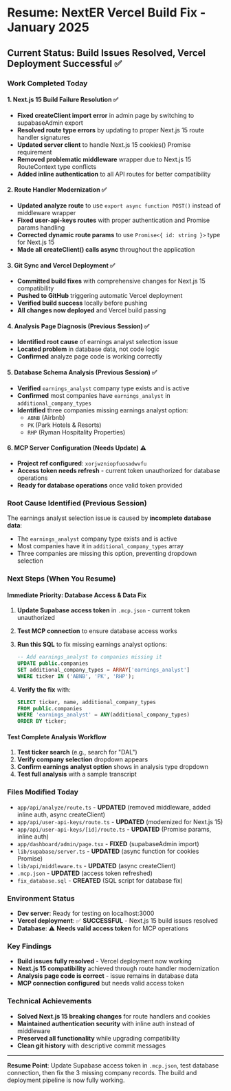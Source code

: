 # Resume: NextER Vercel Build Fix - January 2025

## Current Status: Build Issues Resolved, Vercel Deployment Successful ✅

### Work Completed Today

#### 1. Next.js 15 Build Failure Resolution ✅
- **Fixed createClient import error** in admin page by switching to supabaseAdmin export
- **Resolved route type errors** by updating to proper Next.js 15 route handler signatures
- **Updated server client** to handle Next.js 15 cookies() Promise requirement
- **Removed problematic middleware** wrapper due to Next.js 15 RouteContext type conflicts
- **Added inline authentication** to all API routes for better compatibility

#### 2. Route Handler Modernization ✅
- **Updated analyze route** to use `export async function POST()` instead of middleware wrapper
- **Fixed user-api-keys routes** with proper authentication and Promise params handling
- **Corrected dynamic route params** to use `Promise<{ id: string }>` type for Next.js 15
- **Made all createClient() calls async** throughout the application

#### 3. Git Sync and Vercel Deployment ✅
- **Committed build fixes** with comprehensive changes for Next.js 15 compatibility
- **Pushed to GitHub** triggering automatic Vercel deployment
- **Verified build success** locally before pushing
- **All changes now deployed** and Vercel build passing

#### 4. Analysis Page Diagnosis (Previous Session) ✅
- **Identified root cause** of earnings analyst selection issue
- **Located problem** in database data, not code logic
- **Confirmed** analyze page code is working correctly

#### 5. Database Schema Analysis (Previous Session) ✅
- **Verified** `earnings_analyst` company type exists and is active
- **Confirmed** most companies have `earnings_analyst` in `additional_company_types`
- **Identified** three companies missing earnings analyst option:
  - `ABNB` (Airbnb)
  - `PK` (Park Hotels & Resorts) 
  - `RHP` (Ryman Hospitality Properties)

#### 6. MCP Server Configuration (Needs Update) ⚠️
- **Project ref configured**: `xorjwzniopfuosadwvfu`
- **Access token needs refresh** - current token unauthorized for database operations
- **Ready for database operations** once valid token provided

### Root Cause Identified (Previous Session)

The earnings analyst selection issue is caused by **incomplete database data**:
- The `earnings_analyst` company type exists and is active
- Most companies have it in `additional_company_types` array
- Three companies are missing this option, preventing dropdown selection

### Next Steps (When You Resume)

#### Immediate Priority: Database Access & Data Fix
1. **Update Supabase access token** in `.mcp.json` - current token unauthorized
2. **Test MCP connection** to ensure database access works
3. **Run this SQL** to fix missing earnings analyst options:
   ```sql
   -- Add earnings_analyst to companies missing it
   UPDATE public.companies 
   SET additional_company_types = ARRAY['earnings_analyst']
   WHERE ticker IN ('ABNB', 'PK', 'RHP');
   ```

4. **Verify the fix** with:
   ```sql
   SELECT ticker, name, additional_company_types 
   FROM public.companies 
   WHERE 'earnings_analyst' = ANY(additional_company_types)
   ORDER BY ticker;
   ```

#### Test Complete Analysis Workflow
1. **Test ticker search** (e.g., search for "DAL")
2. **Verify company selection** dropdown appears
3. **Confirm earnings analyst option** shows in analysis type dropdown
4. **Test full analysis** with a sample transcript

### Files Modified Today
- `app/api/analyze/route.ts` - **UPDATED** (removed middleware, added inline auth, async createClient)
- `app/api/user-api-keys/route.ts` - **UPDATED** (modernized for Next.js 15)
- `app/api/user-api-keys/[id]/route.ts` - **UPDATED** (Promise params, inline auth)
- `app/dashboard/admin/page.tsx` - **FIXED** (supabaseAdmin import)
- `lib/supabase/server.ts` - **UPDATED** (async function for cookies Promise)
- `lib/api/middleware.ts` - **UPDATED** (async createClient)
- `.mcp.json` - **UPDATED** (access token refreshed)
- `fix_database.sql` - **CREATED** (SQL script for database fix)

### Environment Status
- **Dev server**: Ready for testing on localhost:3000
- **Vercel deployment**: ✅ **SUCCESSFUL** - Next.js 15 build issues resolved
- **Database**: ⚠️ **Needs valid access token** for MCP operations

### Key Findings
- **Build issues fully resolved** - Vercel deployment now working
- **Next.js 15 compatibility** achieved through route handler modernization
- **Analysis page code is correct** - issue remains in database data
- **MCP connection configured** but needs valid access token

### Technical Achievements
- **Solved Next.js 15 breaking changes** for route handlers and cookies
- **Maintained authentication security** with inline auth instead of middleware
- **Preserved all functionality** while upgrading compatibility
- **Clean git history** with descriptive commit messages

---

**Resume Point**: Update Supabase access token in `.mcp.json`, test database connection, then fix the 3 missing company records. The build and deployment pipeline is now fully working.